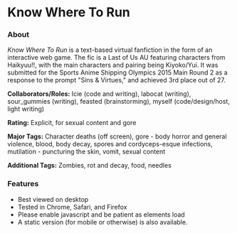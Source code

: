 # Know Where To Run

### About
*Know Where To Run* is a text-based virtual fanfiction in the form of an interactive web game. The fic is a Last of Us AU featuring characters from Haikyuu!!, with the main characters and pairing being Kiyoko/Yui. It was submitted for the Sports Anime Shipping Olympics 2015 Main Round 2 as a response to the prompt "Sins &amp; Virtues," and achieved 3rd place out of 27.

**Collaborators/Roles:** Icie (code and writing), labocat (writing), sour_gummies (writing), feasted (brainstorming), myself (code/design/host, light writing)

**Rating:** Explicit, for sexual content and gore

**Major Tags:** Character deaths (off screen), gore - body horror and general violence, blood, body decay, spores and cordyceps-esque infections, mutilation - puncturing the skin, vomit, sexual content

**Additional Tags:** Zombies, rot and decay, food, needles

### Features

- Best viewed on desktop
- Tested in Chrome, Safari, and Firefox
- Please enable javascript and be patient as elements load
- A static version (for mobile or otherwise) is also available.
